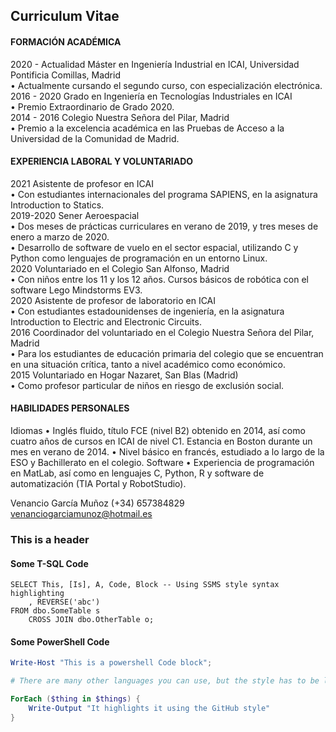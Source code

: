## Curriculum Vitae


#### FORMACIÓN ACADÉMICA
2020 - Actualidad Máster en Ingeniería Industrial en ICAI, Universidad Pontificia Comillas, Madrid <br />
        • Actualmente cursando el segundo curso, con especialización electrónica.<br />
2016 - 2020 Grado en Ingeniería en Tecnologías Industriales en ICAI<br />
        • Premio Extraordinario de Grado 2020.<br />
2014 - 2016 Colegio Nuestra Señora del Pilar, Madrid<br />
        • Premio a la excelencia académica en las Pruebas de Acceso a la Universidad de la Comunidad de Madrid.<br />

#### EXPERIENCIA LABORAL Y VOLUNTARIADO
2021 Asistente de profesor en ICAI<br />
        • Con estudiantes internacionales del programa SAPIENS, en la asignatura Introduction to Statics.<br />
2019-2020 Sener Aeroespacial<br />
        • Dos meses de prácticas curriculares en verano de 2019, y tres meses de enero a marzo de 2020.<br />
        • Desarrollo de software de vuelo en el sector espacial, utilizando C y Python como lenguajes de programación en un entorno Linux.<br />
2020 Voluntariado en el Colegio San Alfonso, Madrid<br />
        • Con niños entre los 11 y los 12 años. Cursos básicos de robótica con el software Lego Mindstorms EV3.<br />
2020 Asistente de profesor de laboratorio en ICAI<br />
        • Con estudiantes estadounidenses de ingeniería, en la asignatura Introduction to Electric and Electronic Circuits.<br />
2016 Coordinador del voluntariado en el Colegio Nuestra Señora del Pilar, Madrid<br />
        • Para los estudiantes de educación primaria del colegio que se encuentran en una situación crítica, tanto a nivel académico como económico.<br />
2015 Voluntariado en Hogar Nazaret, San Blas (Madrid)<br />
        • Como profesor particular de niños en riesgo de exclusión social.<br />

#### HABILIDADES PERSONALES
Idiomas • Inglés fluido, título FCE (nivel B2) obtenido en 2014, así como cuatro años de
cursos en ICAI de nivel C1. Estancia en Boston durante un mes en verano de
2014.
• Nivel básico en francés, estudiado a lo largo de la ESO y Bachillerato en el
colegio.
Software • Experiencia de programación en MatLab, así como en lenguajes C, Python, R y
software de automatización (TIA Portal y RobotStudio).

Venancio García Muñoz
(+34) 657384829
venanciogarciamunoz@hotmail.es


### This is a header

#### Some T-SQL Code

```tsql
SELECT This, [Is], A, Code, Block -- Using SSMS style syntax highlighting
    , REVERSE('abc')
FROM dbo.SomeTable s
    CROSS JOIN dbo.OtherTable o;
```

#### Some PowerShell Code

```powershell
Write-Host "This is a powershell Code block";

# There are many other languages you can use, but the style has to be loaded first

ForEach ($thing in $things) {
    Write-Output "It highlights it using the GitHub style"
}
```

